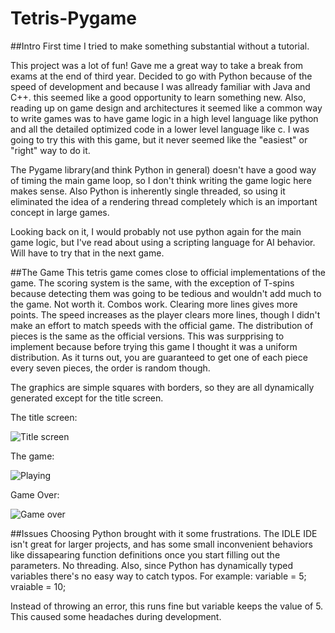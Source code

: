 # Tetris-Pygame
##Intro
First time I tried to make something substantial without a tutorial. 

This project was a lot of fun! Gave me a great way to take a break from exams at the end of third year.
Decided to go with Python because of the speed of development and because I was allready familiar with Java and C++. this seemed like a good opportunity to learn something new. 
Also, reading up on game design and architectures it seemed like a common way to write games was to have game logic in a high level language like python and all the detailed optimized code in a lower level language like c.
I was going to try this with this game, but it never seemed like the "easiest" or "right" way to do it. 

The Pygame library(and think Python in general) doesn't have a good way of timing the main game loop, so I don't think writing the game logic here makes sense.
Also Python is inherently single threaded, so using it eliminated the idea of a rendering thread completely which is an important concept in large games. 

Looking back on it, I would probably not use python again for the main game logic, but I've read about using a scripting language for AI behavior. Will have to try that in the next game. 

##The Game
This tetris game comes close to official implementations of the game. 
The scoring system is the same, with the exception of T-spins because detecting them was going to be tedious and wouldn't add much to the game. Not worth it.
Combos work. Clearing more lines gives more points.
The speed increases as the player clears more lines, though I didn't make an effort to match speeds with the official game. 
The distribution of pieces is the same as the official versions. This was surpprising to implement because before trying this game I thought it was a uniform distribution. 
As it turns out, you are guaranteed to get one of each piece every seven pieces, the order is random though.

The graphics are simple squares with borders, so they are all dynamically generated except for the title screen.

The title screen:

![Title screen](https://www.dropbox.com/s/bxl20jnofbzi4zo/TitleScreen.png?raw=1)

The game:

![Playing](https://www.dropbox.com/s/fibl7y2rkg7ytsd/Playing.png?raw=1)

Game Over:

![Game over](https://www.dropbox.com/s/jmryzucnpwwb6vp/GameOver.png?raw=1)

##Issues
Choosing Python brought with it some frustrations. 
The IDLE IDE isn't great for larger projects, and has some small inconvenient behaviors like dissapearing function definitions once you start filling out the parameters.
No threading.
Also, since Python has dynamically typed variables there's no easy way to catch typos. For example:
  variable = 5;
  vraiable = 10;
  
Instead of throwing an error, this runs fine but variable keeps the value of 5. This caused some headaches during development. 

